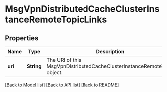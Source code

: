 # MsgVpnDistributedCacheClusterInstanceRemoteTopicLinks

## Properties
Name | Type | Description | Notes
------------ | ------------- | ------------- | -------------
**uri** | **String** | The URI of this MsgVpnDistributedCacheClusterInstanceRemoteTopic object. | [optional] [default to null]

[[Back to Model list]](../README.md#documentation-for-models) [[Back to API list]](../README.md#documentation-for-api-endpoints) [[Back to README]](../README.md)



